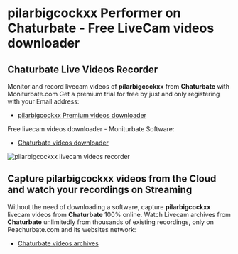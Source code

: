 # pilarbigcockxx Performer on Chaturbate - Free LiveCam videos downloader

## Chaturbate Live Videos Recorder

Monitor and record livecam videos of **pilarbigcockxx** from **Chaturbate** with Moniturbate.com
Get a premium trial for free by just and only registering with your Email address:
* [pilarbigcockxx Premium videos downloader](https://moniturbate.com/request-demo-licence-key.html)

Free livecam videos downloader - Moniturbate Software:
* [Chaturbate videos downloader](https://moniturbate.com/moniturbate-download-software.html)

![pilarbigcockxx livecam videos recorder](https://peachurnet.com/templates/moniturbate-software.png)


## Capture pilarbigcockxx videos from the Cloud and watch your recordings on Streaming

Without the need of downloading a software, capture **pilarbigcockxx** livecam videos from **Chaturbate** 100% online.
Watch Livecam archives from **Chaturbate** unlimitedly from thousands of existing recordings, only on Peachurbate.com and its websites network:
* [Chaturbate videos archives](https://peachurnet.com/)